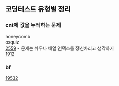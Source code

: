 ## 코딩테스트 유형별 정리

### cnt에 값을 누적하는 문제
honeycomb <br>
oxquiz <br>
[2559](https://www.acmicpc.net/problem/2559) - 문제는 쉬우나 배열 인덱스를 정신차리고 생각하기 <br>
[1912](https://www.acmicpc.net/problem/1912) <br>

### bf
[19532](https://www.acmicpc.net/problem/19532)
